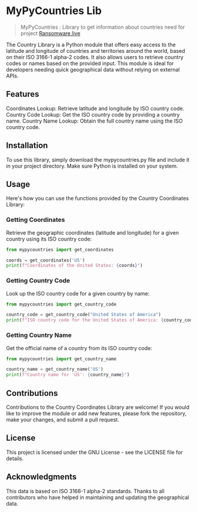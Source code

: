 # MyPyCountries Lib
> MyPyCountries : Library to get information about countries need for project [Ransomware.live](https://www.ransomware.live)


The Country Library is a Python module that offers easy access to the latitude and longitude of countries and territories around the world, based on their ISO 3166-1 alpha-2 codes. It also allows users to retrieve country codes or names based on the provided input. This module is ideal for developers needing quick geographical data without relying on external APIs.

## Features

Coordinates Lookup: Retrieve latitude and longitude by ISO country code.
Country Code Lookup: Get the ISO country code by providing a country name.
Country Name Lookup: Obtain the full country name using the ISO country code.

## Installation
To use this library, simply download the mypycountries.py file and include it in your project directory. Make sure Python is installed on your system.

## Usage
Here's how you can use the functions provided by the Country Coordinates Library:

### Getting Coordinates
Retrieve the geographic coordinates (latitude and longitude) for a given country using its ISO country code:

```python
from mypycountries import get_coordinates

coords = get_coordinates('US')
print(f"Coordinates of the United States: {coords}")
````

### Getting Country Code
Look up the ISO country code for a given country by name:

```python
from mypycountries import get_country_code

country_code = get_country_code("United States of America")
print(f"ISO country code for the United States of America: {country_code}")
```

### Getting Country Name
Get the official name of a country from its ISO country code:

```python
from mypycountries import get_country_name

country_name = get_country_name('US')
print(f"Country name for 'US': {country_name}")
````

## Contributions

Contributions to the Country Coordinates Library are welcome! If you would like to improve the module or add new features, please fork the repository, make your changes, and submit a pull request.

## License
This project is licensed under the GNU License - see the LICENSE file for details.

## Acknowledgments

This data is based on ISO 3166-1 alpha-2 standards.
Thanks to all contributors who have helped in maintaining and updating the geographical data.
